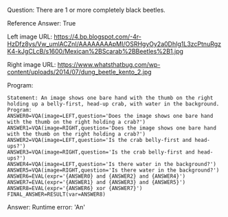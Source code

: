 Question: There are 1 or more completely black beetles.

Reference Answer: True

Left image URL: https://4.bp.blogspot.com/-4r-HzDfz8ys/Vw_umlACZnI/AAAAAAAApMI/OSRHgyOy2a0DhIg1L3zcPtnuRgzK4-kJgCLcB/s1600/Mexican%2BScarab%2BBeetles%2B1.jpg

Right image URL: https://www.whatsthatbug.com/wp-content/uploads/2014/07/dung_beetle_kento_2.jpg

Program:

```
Statement: An image shows one bare hand with the thumb on the right holding up a belly-first, head-up crab, with water in the background.
Program:
ANSWER0=VQA(image=LEFT,question='Does the image shows one bare hand with the thumb on the right holding a crab?')
ANSWER1=VQA(image=RIGHT,question='Does the image shows one bare hand with the thumb on the right holding a crab?')
ANSWER2=VQA(image=LEFT,question='Is the crab belly-first and head-ups?')
ANSWER3=VQA(image=RIGHT,question='Is the crab belly-first and head-ups?')
ANSWER4=VQA(image=LEFT,question='Is there water in the background?')
ANSWER5=VQA(image=RIGHT,question='Is there water in the background?')
ANSWER6=EVAL(expr='{ANSWER0} and {ANSWER2} and {ANSWER4}')
ANSWER7=EVAL(expr='{ANSWER1} and {ANSWER3} and {ANSWER5}')
ANSWER8=EVAL(expr='{ANSWER6} xor {ANSWER7}')
FINAL_ANSWER=RESULT(var=ANSWER8)
```
Answer: Runtime error: 'An'

